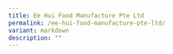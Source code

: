 ```yaml
---
title: Ee Hui Food Manufacture Pte Ltd
permalink: /ee-hui-food-manufacture-pte-ltd/
variant: markdown
description: ""
---
```

